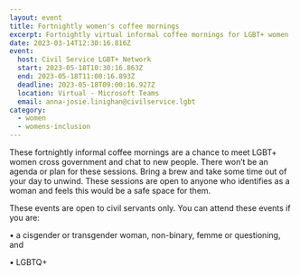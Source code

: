 ```yaml
---
layout: event
title: Fortnightly women's coffee mornings
excerpt: Fortnightly virtual informal coffee mornings for LGBT+ women
date: 2023-03-14T12:30:16.816Z
event:
  host: Civil Service LGBT+ Network
  start: 2023-05-18T10:30:16.863Z
  end: 2023-05-18T11:00:16.893Z
  deadline: 2023-05-18T09:00:16.927Z
  location: Virtual - Microsoft Teams
  email: anna-josie.linighan@civilservice.lgbt
category:
  - women
  - womens-inclusion
---
```

These fortnightly informal coffee mornings are a chance to meet LGBT+ women cross government and chat to new people. There won’t be an agenda or plan for these sessions. Bring a brew and take some time out of your day to unwind. These sessions are open to anyone who identifies as a woman and feels this would be a safe space for them. 



These events are open to civil servants only. You can attend these events if you are:

• a cisgender or transgender woman, non-binary, femme or questioning, and

• LGBTQ+